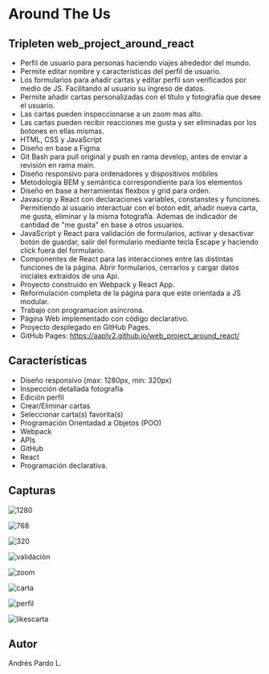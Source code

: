 # Around The Us

## Tripleten web_project_around_react

- Perfil de usuario para personas haciendo viajes alrededor del mundo.
- Permite editar nombre y caracteristicas del perfil de usuario.
- Los formularios para añadir cartas y editar perfil son verificados por medio de JS. Facilitando al usuario su ingreso de datos.
- Permite añadir cartas personalizadas con el título y fotografía que desee el usuario.
- Las cartas pueden inspeccionarse a un zoom mas alto.
- Las cartas pueden recibir reacciones me gusta y ser eliminadas por los botones en ellas mismas.
- HTML, CSS y JavaScript
- Diseño en base a Figma
- Git Bash para pull original y push en rama develop, antes de enviar a revisión en rama main.
- Diseño responsivo para ordenadores y dispositivos móbiles
- Metodología BEM y semántica correspondiente para los elementos
- Diseño en base a herramientas flexbox y grid para orden.
- Javascrip y React con declaraciones variables, constanstes y funciones. Permitiendo al usuario interactuar con el boton edit, añadir nueva carta, me gusta, eliminar y la misma fotografía. Ademas de indicador de cantidad de "me gusta" en base a otros usuarios.
- JavaScript y React para validación de formularios, activar y desactivar botón de guardar, salir del formulario mediante tecla Escape y haciendo click fuera del formulario.
- Componentes de React para las interacciones entre las distintas funciones de la página. Abrir formularios, cerrarlos y cargar datos iniciales extraidos de una Api.
- Proyecto construido en Webpack y React App.
- Reformulación completa de la página para que este orientada a JS modular.
- Trabajo con programacion asíncrona.
- Página Web implementado con código declarativo.
- Proyecto desplegado en GitHub Pages.
- GitHub Pages: https://aaplv2.github.io/web_project_around_react/

## Características

- Diseño responsivo (max: 1280px, min: 320px)
- Inspección detallada fotografía
- Edición perfil
- Crear/Eliminar cartas
- Seleccionar carta(s) favorita(s)
- Programación Orientadad a Objetos (POO)
- Webpack
- APIs
- GitHub
- React
- Programación declarativa.

## Capturas

![1280](https://i.imgur.com/j2Lz5MD.jpeg)

![768](https://i.imgur.com/m5HyvnE.jpeg)

![320](https://i.imgur.com/MMghmtw.jpeg)

![validación](https://i.imgur.com/4LidSO7.jpeg)

![zoom](https://i.imgur.com/Ob4Mrrg.jpeg)

![carta](https://i.imgur.com/YyoyCfd.jpeg)

![perfil](https://i.imgur.com/xCrOxvb.jpeg)

![likescarta](https://i.imgur.com/UYoIYJH.jpeg)

## Autor

Andrés Pardo L.
